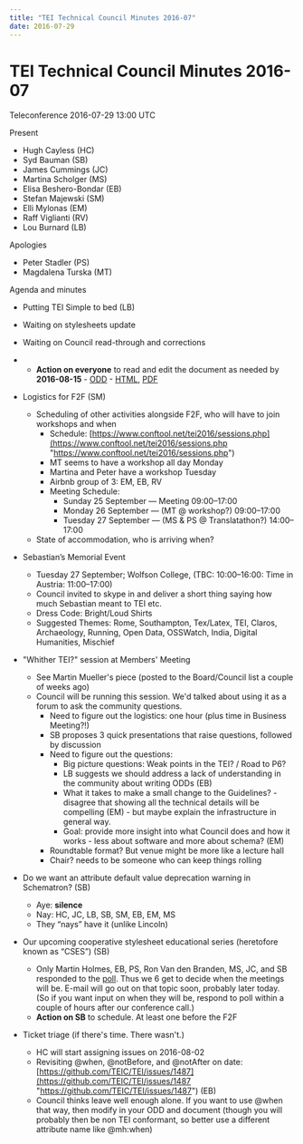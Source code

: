 ```yaml
---
title: "TEI Technical Council Minutes 2016-07"
date: 2016-07-29
---
```

# TEI Technical Council Minutes 2016-07




 
 Teleconference 2016\-07\-29 13:00 UTC
 
 Present


* Hugh Cayless (HC)
* Syd Bauman (SB)
* James Cummings (JC)
* Martina Scholger (MS)
* Elisa Beshero\-Bondar (EB)
* Stefan Majewski (SM)
* Elli Mylonas (EM)
* Raff Viglianti (RV)
* Lou Burnard (LB)


Apologies


* Peter Stadler (PS)
* Magdalena Turska (MT)




 
 Agenda and minutes
 
 * Putting TEI Simple to bed (LB)
* Waiting on stylesheets update
* Waiting on Council read\-through and corrections
* + **Action on everyone** to read and edit the document as needed by **2016\-08\-15**
		- [ODD](https://github.com/TEIC/TEI/blob/d9f349185b6a7263990c3c6fccc93567eb675e8e/P5/Exemplars/tei_simple.odd "ODD")
		- [HTML](http://lb42.github.io/tei_simple.html "HTML"), [PDF](http://lb42.github.io/tei_simple.odd.pdf "PDF")


* Logistics for F2F (SM)
	+ Scheduling of other activities alongside F2F, who will have to join workshops and
	 when
		- Schedule: [https://www.conftool.net/tei2016/sessions.php](https://www.conftool.net/tei2016/sessions.php "https://www.conftool.net/tei2016/sessions.php")
		- MT seems to have a workshop all day Monday
		- Martina and Peter have a workshop Tuesday
		- Airbnb group of 3: EM, EB, RV
		- Meeting Schedule:
			* Sunday 25 September — Meeting 09:00–17:00
			* Monday 26 September — (MT @ workshop?) 09:00–17:00
			* Tuesday 27 September — (MS \& PS @ Translatathon?) 14:00–17:00
	+ State of accommodation, who is arriving when?
* Sebastian’s Memorial Event
	+ Tuesday 27 September; Wolfson College, (TBC: 10:00–16:00: Time in Austria: 11:00–17:00\)
	+ Council invited to skype in and deliver a short thing saying how much Sebastian meant
	 to TEI etc.
	+ Dress Code: Bright/Loud Shirts
	+ Suggested Themes: Rome, Southampton, Tex/Latex, TEI, Claros, Archaeology, Running,
	 Open Data, OSSWatch, India, Digital Humanities, Mischief
* "Whither TEI?" session at Members' Meeting
	+ See Martin Mueller's piece (posted to the Board/Council list a couple of weeks ago)
	+ Council will be running this session. We'd talked about using it as a forum to ask
	 the community questions.
		- Need to figure out the logistics: one hour (plus time in Business Meeting?!)
		- SB proposes 3 quick presentations that raise questions, followed by discussion
		- Need to figure out the questions:
			* Big picture questions: Weak points in the TEI? / Road to P6?
			* LB suggests we should address a lack of understanding in the community about writing
			 ODDs (EB)
			* What it takes to make a small change to the Guidelines? \- disagree that showing all
			 the technical details will be compelling (EM) \- but maybe explain the infrastructure
			 in general way.
			* Goal: provide more insight into what Council does and how it works \- less about software
			 and more about schema? (EM)
		- Roundtable format? But venue might be more like a lecture hall
		- Chair? needs to be someone who can keep things rolling
* Do we want an attribute default value deprecation warning in Schematron? (SB)
	+ Aye: **silence**
	+ Nay: HC, JC, LB, SB, SM, EB, EM, MS
	+ They “nays” have it (unlike Lincoln)
* Our upcoming cooperative stylesheet educational series (heretofore known as “CSES”)
 (SB)
	+ Only Martin Holmes, EB, PS, Ron Van den Branden, MS, JC, and SB responded to the [poll](http://doodle.com/poll/5wmatw4rc66isyab "poll"). Thus we 6 get to decide when the meetings will be. E\-mail will go out on that topic
	 soon, probably later today. (So if you want input on when they will be, respond to
	 poll within a couple of hours after our conference call.)
	+ **Action on SB** to schedule. At least one before the F2F
* Ticket triage (if there's time. There wasn't.)
	+ HC will start assigning issues on 2016\-08\-02
	+ Revisiting @when, @notBefore, and @notAfter on date: [https://github.com/TEIC/TEI/issues/1487](https://github.com/TEIC/TEI/issues/1487 "https://github.com/TEIC/TEI/issues/1487") (EB)
	+ Council thinks leave well enough alone. If you want to use @when that way, then modify
	 in your ODD and document (though you will probably then be non TEI conformant, so
	 better use a different attribute name like @mh:when)




